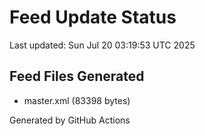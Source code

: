 # Feed Update Status
Last updated: Sun Jul 20 03:19:53 UTC 2025

## Feed Files Generated
- master.xml (83398 bytes)

Generated by GitHub Actions
